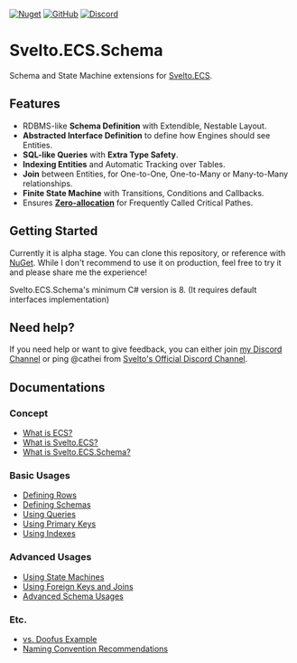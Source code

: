 [![Nuget](https://img.shields.io/nuget/v/Svelto.ECS.Schema)](https://www.nuget.org/packages/Svelto.ECS.Schema/) [![GitHub](https://img.shields.io/github/license/cathei/Svelto.ECS.Schema)](https://github.com/cathei/Svelto.ECS.Schema/blob/master/LICENSE) [![Discord](https://img.shields.io/discord/942240862354702376?color=%235865F2&label=discord&logo=discord&logoColor=%23FFFFFF)](https://discord.gg/Dvak3QMj3n)

# Svelto.ECS.Schema
Schema and State Machine extensions for [Svelto.ECS](https://github.com/sebas77/Svelto.ECS).

## Features
* RDBMS-like **Schema Definition** with Extendible, Nestable Layout.
* **Abstracted Interface Definition** to define how Engines should see Entities.
* **SQL-like Queries** with **Extra Type Safety**.
* **Indexing Entities** and Automatic Tracking over Tables.
* **Join** between Entities, for One-to-One, One-to-Many or Many-to-Many relationships.
* **Finite State Machine** with Transitions, Conditions and Callbacks.
* Ensures [**Zero-allocation**](https://www.sebaslab.com/zero-allocation-code-in-unity/) for Frequently Called Critical Pathes.

## Getting Started
Currently it is alpha stage. You can clone this repository, or reference with [NuGet](https://www.nuget.org/packages/Svelto.ECS.Schema/). While I don't recommend to use it on production, feel free to try it and please share me the experience!

Svelto.ECS.Schema's minimum C# version is 8. (It requires default interfaces implementation)

## Need help?
If you need help or want to give feedback, you can either join [my Discord Channel](https://discord.gg/Dvak3QMj3n) or ping @cathei from [Svelto's Official Discord Channel](https://discord.gg/3qAdjDb).

## Documentations
### Concept
* [What is ECS?](docs/concept-ecs.md)
* [What is Svelto.ECS?](docs/concept-svelto.md)
* [What is Svelto.ECS.Schema?](docs/concept-schema.md)

### Basic Usages
* [Defining Rows](docs/basic-rows.md)
* [Defining Schemas](docs/basic-schemas.md)
* [Using Queries](docs/basic-queries.md)
* [Using Primary Keys](docs/basic-pks.md)
* [Using Indexes](docs/basic-indexes.md)

### Advanced Usages
* [Using State Machines](docs/advanced-state-machines.md)
* [Using Foreign Keys and Joins](docs/advanced-fks.md)
* [Advanced Schema Usages](docs/advanced-schemas.md)

### Etc.
* [vs. Doofus Example](docs/vs-doofus.md)
* [Naming Convention Recommendations](docs/naming-conventions.md)

